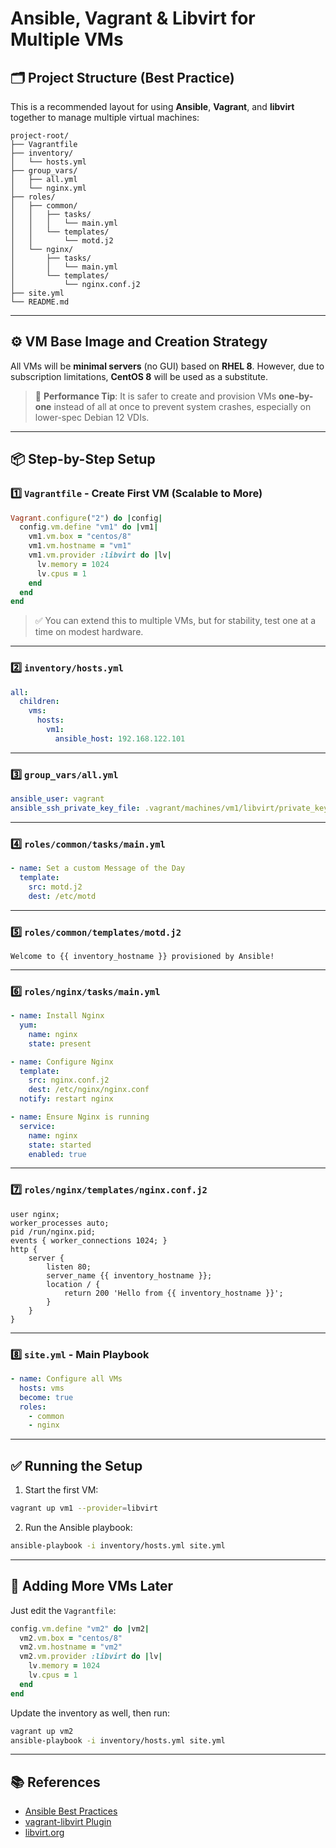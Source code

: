 # Ansible, Vagrant & Libvirt for Multiple VMs

## 🗂️ Project Structure (Best Practice)

This is a recommended layout for using **Ansible**, **Vagrant**, and **libvirt** together to manage multiple virtual machines:

```
project-root/
├── Vagrantfile
├── inventory/
│   └── hosts.yml
├── group_vars/
│   ├── all.yml
│   └── nginx.yml
├── roles/
│   ├── common/
│   │   ├── tasks/
│   │   │   └── main.yml
│   │   └── templates/
│   │       └── motd.j2
│   └── nginx/
│       ├── tasks/
│       │   └── main.yml
│       └── templates/
│           └── nginx.conf.j2
├── site.yml
└── README.md
```

---

## ⚙️ VM Base Image and Creation Strategy

All VMs will be **minimal servers** (no GUI) based on **RHEL 8**. However, due to subscription limitations, **CentOS 8** will be used as a substitute.

> 🧠 **Performance Tip**: It is safer to create and provision VMs **one-by-one** instead of all at once to prevent system crashes, especially on lower-spec Debian 12 VDIs.

---

## 📦 Step-by-Step Setup

### 1️⃣ `Vagrantfile` - Create First VM (Scalable to More)

```ruby
Vagrant.configure("2") do |config|
  config.vm.define "vm1" do |vm1|
    vm1.vm.box = "centos/8"
    vm1.vm.hostname = "vm1"
    vm1.vm.provider :libvirt do |lv|
      lv.memory = 1024
      lv.cpus = 1
    end
  end
end
```

> ✅ You can extend this to multiple VMs, but for stability, test one at a time on modest hardware.

---

### 2️⃣ `inventory/hosts.yml`

```yaml
all:
  children:
    vms:
      hosts:
        vm1:
          ansible_host: 192.168.122.101
```

---

### 3️⃣ `group_vars/all.yml`

```yaml
ansible_user: vagrant
ansible_ssh_private_key_file: .vagrant/machines/vm1/libvirt/private_key
```

---

### 4️⃣ `roles/common/tasks/main.yml`

```yaml
- name: Set a custom Message of the Day
  template:
    src: motd.j2
    dest: /etc/motd
```

---

### 5️⃣ `roles/common/templates/motd.j2`

```jinja
Welcome to {{ inventory_hostname }} provisioned by Ansible!
```

---

### 6️⃣ `roles/nginx/tasks/main.yml`

```yaml
- name: Install Nginx
  yum:
    name: nginx
    state: present

- name: Configure Nginx
  template:
    src: nginx.conf.j2
    dest: /etc/nginx/nginx.conf
  notify: restart nginx

- name: Ensure Nginx is running
  service:
    name: nginx
    state: started
    enabled: true
```

---

### 7️⃣ `roles/nginx/templates/nginx.conf.j2`

```jinja
user nginx;
worker_processes auto;
pid /run/nginx.pid;
events { worker_connections 1024; }
http {
    server {
        listen 80;
        server_name {{ inventory_hostname }};
        location / {
            return 200 'Hello from {{ inventory_hostname }}';
        }
    }
}
```

---

### 8️⃣ `site.yml` - Main Playbook

```yaml
- name: Configure all VMs
  hosts: vms
  become: true
  roles:
    - common
    - nginx
```

---

## ✅ Running the Setup

1. Start the first VM:

```bash
vagrant up vm1 --provider=libvirt
```

2. Run the Ansible playbook:

```bash
ansible-playbook -i inventory/hosts.yml site.yml
```

---

## 🔁 Adding More VMs Later

Just edit the `Vagrantfile`:

```ruby
config.vm.define "vm2" do |vm2|
  vm2.vm.box = "centos/8"
  vm2.vm.hostname = "vm2"
  vm2.vm.provider :libvirt do |lv|
    lv.memory = 1024
    lv.cpus = 1
  end
end
```

Update the inventory as well, then run:

```bash
vagrant up vm2
ansible-playbook -i inventory/hosts.yml site.yml
```

---

## 📚 References

* [Ansible Best Practices](https://docs.ansible.com/ansible/latest/user_guide/playbooks_best_practices.html)
* [vagrant-libvirt Plugin](https://github.com/vagrant-libvirt/vagrant-libvirt)
* [libvirt.org](https://libvirt.org)
